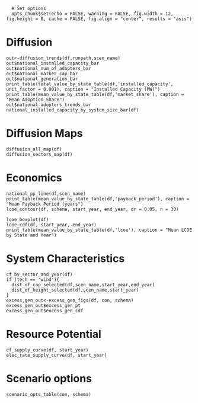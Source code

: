 ```{r options, echo=FALSE}
  # Set options
  opts_chunk$set(echo = FALSE, warning = FALSE, fig.width = 12, fig.height = 8, cache = FALSE, fig.align = "center", results = "asis")
```



# Diffusion
```{r Diffusion}
out<-diffusion_trends(df,runpath,scen_name)
out$national_installed_capacity_bar
out$national_num_of_adopters_bar
out$national_market_cap_bar
out$national_generation_bar
print_table(total_value_by_state_table(df,'installed_capacity', unit_factor = 0.001), caption = "Installed Capacity (MW)")
print_table(mean_value_by_state_table(df,'market_share'), caption = "Mean Adoption Share")
out$national_adopters_trends_bar
national_installed_capacity_by_system_size_bar(df)
```

# Diffusion Maps
```{r Diffusion Maps}
diffusion_all_map(df)
diffusion_sectors_map(df)
```

# Economics
```{r Economics}
national_pp_line(df,scen_name)
print_table(mean_value_by_state_table(df,'payback_period'), caption = "Mean Payback Period (years")
lcoe_contour(df, schema, start_year, end_year, dr = 0.05, n = 30)

lcoe_boxplot(df)
lcoe_cdf(df, start_year, end_year)
print_table(mean_value_by_state_table(df,'lcoe'), caption = "Mean LCOE by State and Year")
```
# System Characteristics
```{r System_Characteristics}
cf_by_sector_and_year(df)
if (tech == 'wind'){
  dist_of_cap_selected(df,scen_name,start_year,end_year)
  dist_of_height_selected(df,scen_name,start_year)
}
excess_gen_out<-excess_gen_figs(df, con, schema)
excess_gen_out$excess_gen_pt
excess_gen_out$excess_gen_cdf
```
# Resource Potential
``` {r Resource_Potential}
cf_supply_curve(df, start_year)
elec_rate_supply_curve(df, start_year)
```

# Scenario options
```{r Scenario_Options}
scenario_opts_table(con, schema)
```
